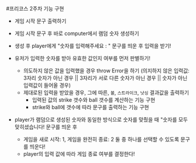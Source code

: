 #프리코스 2주차 기능 구현

- 게임 시작 문구 출력하기

- 게임 시작 문구 후 바로 computer에서 램덤 숫자 생성하기

- 생성 후 player에게 "숫자를 입력해주세요 : " 문구를 띄운 후 입력을 받기!

- 유저가 입력한 숫자를 받아 유효한 값인지 여부를 먼저 판별하기!

  - 의도하지 않은 값을 입력했을 경우 throw Error을 하기 (의지하지 않은 입력값: 3자리 숫자가 아닌 경우 || 3자리가 서로 다른 숫자가 아닌 경우 || 숫자가 아닌 입력값이 들어올 경우)
  - 제대로된 입력을 받았을 경우, 그에 따른, `볼`, `스트라이크`, `낫싱` 결과값을 출력하기
    - 입력된 값의 strike 갯수와 ball 갯수를 계산하는 기능 구현
    - strike와 ball에 갯수에 따라 문구를 출력하는 기능 구현

- player가 램덤으로 생성된 숫자와 동일한 방식으로 숫자를 맞췄을 때 "숫자를 모두 맞히셨습니다! 문구를 띄운 후

  - 게임을 새로 시작: 1, 게임을 완전히 종료: 2 둘 중 하나를 선택할 수 있도록 문구를 띄운다!
  - player의 입력 값에 따라 게임 종료 여부를 결정한다!
